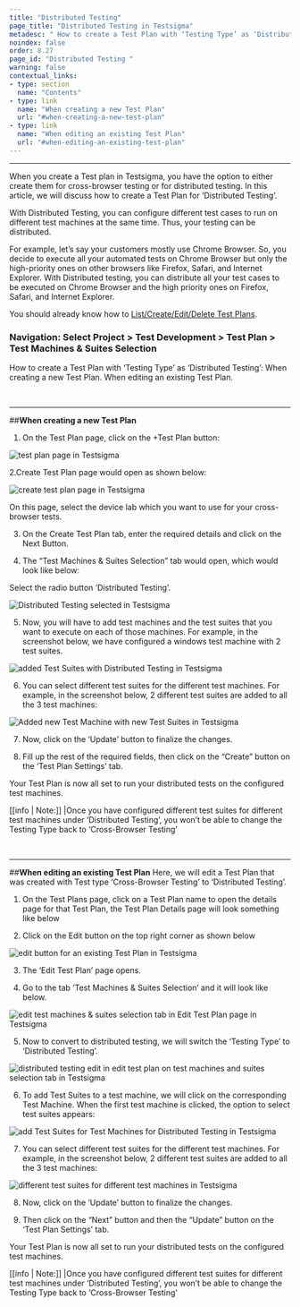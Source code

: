 ```yaml
---
title: "Distributed Testing"
page_title: "Distributed Testing in Testsigma"
metadesc: " How to create a Test Plan with ‘Testing Type’ as ‘Distributed Testing’. "
noindex: false
order: 8.27
page_id: "Distributed Testing "
warning: false
contextual_links:
- type: section
  name: "Contents" 
- type: link
  name: "When creating a new Test Plan"
  url: "#when-creating-a-new-test-plan"
- type: link
  name: "When editing an existing Test Plan"
  url: "#when-editing-an-existing-test-plan"
---
```


---

When you create a Test plan in Testsigma, you have the option to either create them for cross-browser testing or for distributed testing. In this article, we will discuss how to create a Test Plan for ‘Distributed Testing’.

With Distributed Testing, you can configure different test cases to run on different test machines at the same time. Thus, your testing can be distributed.

For example, let’s say your customers mostly use Chrome Browser. So, you decide to execute all your automated tests on Chrome Browser but only the high-priority ones on other browsers like Firefox, Safari, and Internet Explorer. With Distributed testing, you can distribute all your test cases to be executed on Chrome Browser and the high priority ones on Firefox, Safari, and Internet Explorer.


You should already know how to [List/Create/Edit/Delete Test Plans](https://testsigma.com/docs).

### Navigation: Select Project > Test Development > Test Plan > Test Machines & Suites Selection 

How to create a Test Plan with ‘Testing Type’ as ‘Distributed Testing’:
When creating a new Test Plan. 
When editing an existing Test Plan.

&emsp;

---
##**When creating a new Test Plan**
1. On the Test Plan page, click on the +Test Plan button:

![test plan page in Testsigma](https://docs.testsigma.com/images/cross-browser-testing/test-plan-page-testsigma.png)

2.Create Test Plan page would open as shown below:

![create test plan page in Testsigma](https://s3.amazonaws.com/static-docs.testsigma.com/new_images/test-management/test-plans/distributed-testing/create-test-plan-page-distributed-testing-testsigma.png)


On this page, select the device lab which you want to use for your cross-browser tests. 

3. On the Create Test Plan tab, enter the required details and click on the Next Button.

4. The “Test Machines & Suites Selection” tab would open, which would look like below:

Select the radio button ‘Distributed Testing’. 

![Distributed Testing selected in Testsigma](https://s3.amazonaws.com/static-docs.testsigma.com/new_images/test-management/test-plans/distributed-testing/distributed-testing-selected-in-testsigma.png)


5.  Now, you will have to add test machines and the test suites that you want to execute on each of those machines. For example, in the screenshot below, we have configured a windows test machine with 2 test suites.

![added Test Suites with Distributed Testing in Testsigma](https://s3.amazonaws.com/static-docs.testsigma.com/new_images/test-management/test-plans/distributed-testing/added-test-suites-with-distributed-testing-testsigma.png)

6. You can select different test suites for the different test machines. For example, in the screenshot below, 2 different test suites are added to all the 3 test machines:

![Added new Test Machine with new Test Suites in Testsigma](https://s3.amazonaws.com/static-docs.testsigma.com/new_images/test-management/test-plans/distributed-testing/added-new-test-machine-with-new-test-suites-testsigma.png)

7.  Now, click on the ‘Update’ button to finalize the changes.
   
8. Fill up the rest of the required fields, then click on the “Create” button on the ‘Test Plan Settings’ tab.

Your Test Plan is now all set to run your distributed tests on the configured test machines. 

[[info | Note:]]
|Once you have configured different test suites for different test machines under ‘Distributed Testing’, you won’t be able to change the Testing Type back to ‘Cross-Browser Testing’

&emsp;

---
##**When editing an existing Test Plan**
Here, we will edit a Test Plan that was created with Test type ‘Cross-Browser Testing’ to ‘Distributed Testing’.
 
1. On the Test Plans page, click on a Test Plan name to open the details page for that Test Plan, the Test Plan Details page will look something like below

2. Click on the Edit button on the top right corner as shown below
 
![edit button for an existing Test Plan in Testsigma](https://docs.testsigma.com/images/distributed-testing/edit-button-test-plan-testsigma.png)

3. The ‘Edit Test Plan’ page opens.
   
4. Go to the tab ‘Test Machines & Suites Selection’ and it will look like below.

![edit test machines & suites selection tab in Edit Test Plan page in Testsigma](https://docs.testsigma.com/images/distributed-testing/edit-test-machines-and-suites-selection-tab-in-edit-test-plan-page-in-testsigma.png)

5. Now to convert to distributed testing, we will switch the ‘Testing Type’ to ‘Distributed Testing’. 

![distributed testing edit in edit test plan on test machines and suites selection tab in Testsigma](https://docs.testsigma.com/images/distributed-testing/distributed-testing-edit-test-machines-and-suites-selection-testsigma.png)

6. To add Test Suites to a test machine, we will click on the corresponding Test Machine. When the first test machine is clicked, the option to select test suites appears:

![add Test Suites for Test Machines for Distributed Testing in Testsigma](https://s3.amazonaws.com/static-docs.testsigma.com/new_images/test-management/test-plans/distributed-testing/add-test-suites-for-machines-distributed-testing-testsigma.png)

7. You can select different test suites for the different test machines. For example, in the screenshot below, 2 different test suites are added to all the 3 test machines:

![different test suites for different test machines in Testsigma](https://s3.amazonaws.com/static-docs.testsigma.com/new_images/test-management/test-plans/distributed-testing/different-test-suites-different-test-machines-testsigma.png)


8. Now, click on the ‘Update’ button to finalize the changes.
   
9.  Then click on the “Next” button and then the “Update” button on the ‘Test Plan Settings’ tab.

Your Test Plan is now all set to run your distributed tests on the configured test machines. 

[[info | Note:]]
|Once you have configured different test suites for different test machines under ‘Distributed Testing’, you won’t be able to change the Testing Type back to ‘Cross-Browser Testing’



